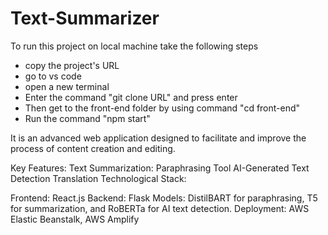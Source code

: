 # Text-Summarizer

To run this project on local machine take the following steps
- copy the project's URL
- go to vs code 
- open a new terminal
- Enter the command "git clone URL" and press enter
- Then get to the front-end folder by using command "cd front-end"
- Run the command "npm start"


It is an advanced web application designed to facilitate and improve the process of content creation and editing.

Key Features:
  Text Summarization:
  Paraphrasing Tool
  AI-Generated Text Detection
  Translation
  Technological Stack:

Frontend: React.js
Backend: Flask
Models: DistilBART for paraphrasing, T5 for summarization, and RoBERTa for AI text detection.
Deployment: AWS Elastic Beanstalk, AWS Amplify
